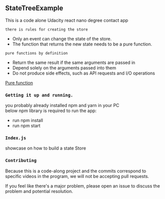 ## StateTreeExample

This is a code alone Udacity react nano degree contact app 


`there is rules for creating the store` 

*  Only an event can change the state of the store.
*  The function that returns the new state needs to be a pure function.

`pure functions by definition`

*  Return the same result if the same arguments are passed in
*  Depend solely on the arguments passed into them
*  Do not produce side effects, such as API requests and I/O operations

<a href="https://en.wikipedia.org/wiki/Pure_function"> Pure function </a>

### `Getting it up and running.`

you probably already installed npm and yarn in your PC<br />
below npm library is required to run the app:<br />
*  run npm install <br />
*  run npm start<br />

### `Index.js`
showcase on how to build a state Store

### `Contributing`
Because this is a code-along project and the commits correspond to specific videos in the program, we will not be accepting pull requests.

If you feel like there's a major problem, please open an issue to discuss the problem and potential resolution.
